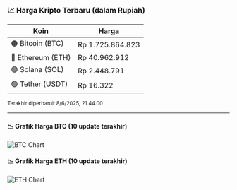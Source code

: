 

<!-- HARGA_KRIPTO -->
### 📈 Harga Kripto Terbaru (dalam Rupiah)

| Koin     | Harga         |
|----------|---------------|
| 🟠 Bitcoin (BTC)   | Rp 1.725.864.823 |
| 🔵 Ethereum (ETH)  | Rp 40.962.912 |
| 🟣 Solana (SOL)    | Rp 2.448.791 |
| 🟢 Tether (USDT)   | Rp 16.322 |

<sub>Terakhir diperbarui: 8/6/2025, 21.44.00</sub>

---

#### 📉 Grafik Harga BTC (10 update terakhir)
![BTC Chart](https://quickchart.io/chart?c=%7B%22type%22%3A%22line%22%2C%22data%22%3A%7B%22labels%22%3A%5B%2211%3A33%3A47%22%2C%2211%3A45%3A09%22%2C%2211%3A56%3A21%22%2C%2212%3A44%3A05%22%2C%2213%3A15%3A19%22%2C%2213%3A39%3A00%22%2C%2213%3A49%3A55%22%2C%2214%3A07%3A41%22%2C%2214%3A30%3A45%22%2C%2214%3A44%3A00%22%5D%2C%22datasets%22%3A%5B%7B%22label%22%3A%22Bitcoin%22%2C%22data%22%3A%5B1722728148%2C1723654744%2C1724087379%2C1723310277%2C1724945411%2C1725401937%2C1726737269%2C1724900116%2C1725925521%2C1725864823%5D%2C%22fill%22%3Afalse%2C%22borderColor%22%3A%22blue%22%2C%22tension%22%3A0.1%7D%5D%7D%7D)

#### 📉 Grafik Harga ETH (10 update terakhir)
![ETH Chart](https://quickchart.io/chart?c=%7B%22type%22%3A%22line%22%2C%22data%22%3A%7B%22labels%22%3A%5B%2211%3A33%3A47%22%2C%2211%3A45%3A09%22%2C%2211%3A56%3A21%22%2C%2212%3A44%3A05%22%2C%2213%3A15%3A19%22%2C%2213%3A39%3A00%22%2C%2213%3A49%3A55%22%2C%2214%3A07%3A41%22%2C%2214%3A30%3A45%22%2C%2214%3A44%3A00%22%5D%2C%22datasets%22%3A%5B%7B%22label%22%3A%22Ethereum%22%2C%22data%22%3A%5B40943645%2C40992268%2C41022134%2C40918690%2C40923071%2C40959577%2C41038209%2C40994119%2C40988308%2C40962912%5D%2C%22fill%22%3Afalse%2C%22borderColor%22%3A%22blue%22%2C%22tension%22%3A0.1%7D%5D%7D%7D)

<!-- /HARGA_KRIPTO -->